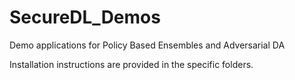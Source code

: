 # SecureDL_Demos
Demo applications for Policy Based Ensembles and Adversarial DA


Installation instructions are provided in the specific folders.
